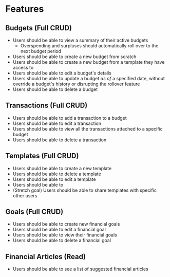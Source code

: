 # Features

## Budgets (Full CRUD)

- Users should be able to view a summary of their active budgets
  - Overspending and surpluses should automatically roll over to the next budget period
- Users should be able to create a new budget from scratch
- Users should be able to create a new budget from a template they have access to
- Users should be able to edit a budget's details
- Users should be able to update a budget _as of_ a specified date, without override a budget's history or disrupting the rollover feature
- Users should be able to delete a budget

## Transactions (Full CRUD)

- Users should be able to add a transaction to a budget
- Users should be able to edit a transaction
- Users should be able to view all the transactions attached to a specific budget
- Users should be able to delete a transaction

## Templates (Full CRUD)

- Users should be able to create a new template
- Users should be able to delete a template
- Users should be able to edit a template
- Users should be able to
- (Stretch goal) Users should be able to share templates with specific other users

## Goals (Full CRUD)

- Users should be able to create new financial goals
- Users should be able to edit a financial goal
- Users should be able to view their financial goals
- Users should be able to delete a financial goal

## Financial Articles (Read)

- Users should be able to see a list of suggested financial articles
